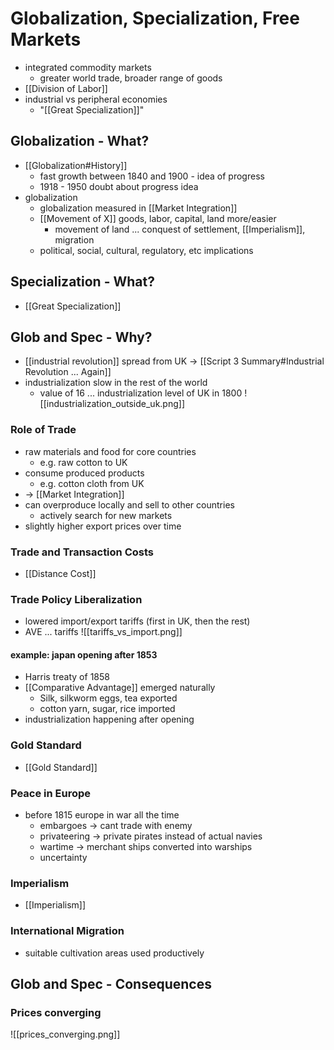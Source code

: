 # Globalization, Specialization, Free Markets
- integrated commodity markets
	- greater world trade, broader range of goods
- [[Division of Labor]]
- industrial vs peripheral economies
	- "[[Great Specialization]]"

## Globalization - What?
- [[Globalization#History]]
	- fast growth between 1840 and 1900 - idea of progress
	- 1918 - 1950 doubt about progress idea
- globalization
	- globalization measured in [[Market Integration]]
	- [[Movement of X]] goods, labor, capital, land more/easier
		- movement of land ... conquest of settlement, [[Imperialism]], migration
	- political, social, cultural, regulatory, etc implications
	
## Specialization - What?
- [[Great Specialization]]

## Glob and Spec - Why?
- [[industrial revolution]] spread from UK -> [[Script 3 Summary#Industrial Revolution ... Again]]
- industrialization slow in the rest of the world
	- value of 16 ... industrialization level of UK in 1800
![[industrialization_outside_uk.png]]
### Role of Trade
- raw materials and food for core countries
	- e.g. raw cotton to UK
- consume produced products
	- e.g. cotton cloth from UK
- -> [[Market Integration]]
- can overproduce locally and sell to other countries
	- actively search for new markets
- slightly higher export prices over time

### Trade and Transaction Costs
- [[Distance Cost]]

### Trade Policy Liberalization
- lowered import/export tariffs (first in UK, then the rest)
- AVE ... tariffs
![[tariffs_vs_import.png]]
#### example: japan opening after 1853
- Harris treaty of 1858
- [[Comparative Advantage]] emerged naturally
	- Silk, silkworm eggs, tea exported
	- cotton yarn, sugar, rice imported
- industrialization happening after opening

### Gold Standard
- [[Gold Standard]]

### Peace in Europe
- before 1815 europe in war all the time
	- embargoes -> cant trade with enemy
	- privateering -> private pirates instead of actual navies
	- wartime -> merchant ships converted into warships
	- uncertainty

### Imperialism
- [[Imperialism]]

### International Migration
- suitable cultivation areas used productively
## Glob and Spec - Consequences
### Prices converging
![[prices_converging.png]]

